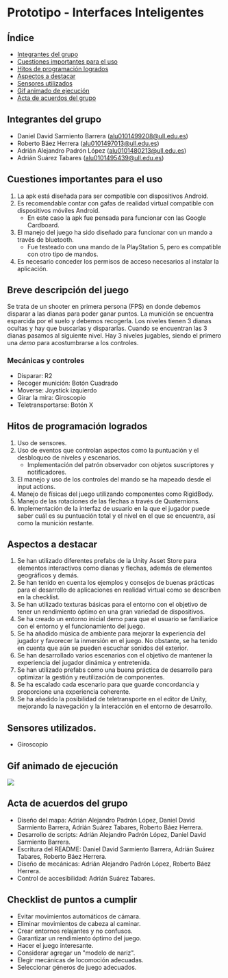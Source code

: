 # Prototipo - Interfaces Inteligentes
## Índice

- [Integrantes del grupo](#integrantes-del-grupo)
- [Cuestiones importantes para el uso](#cuestiones-importantes-para-el-uso)
- [Hitos de programación logrados](#hitos-de-programación-logrados)
- [Aspectos a destacar](#aspectos-a-destacar)
- [Sensores utilizados](#sensores-utilizados)
- [Gif animado de ejecución](#gif-animado-de-ejecución)
- [Acta de acuerdos del grupo](#acta-de-acuerdos-del-grupo)

## Integrantes del grupo

- Daniel David Sarmiento Barrera (alu0101499208@ull.edu.es)
- Roberto Báez Herrera (alu0101497013@ull.edu.es)
- Adrián Alejandro Padrón López (alu0101480213@ull.edu.es)
- Adrián Suárez Tabares (alu0101495439@ull.edu.es)

## Cuestiones importantes para el uso

1. La apk está diseñada para ser compatible con dispositivos Android.
2. Es recomendable contar con gafas de realidad virtual compatible con dispositivos móviles Android. 
    - En este caso la apk fue pensada para funcionar con las Google Cardboard.
3. El manejo del juego ha sido diseñado para funcionar con un mando a través de bluetooth. 
    - Fue testeado con una mando de la PlayStation 5, pero es compatible con otro tipo de mandos.
4. Es necesario conceder los permisos de acceso necesarios al instalar la aplicación.

## Breve descripción del juego
Se trata de un shooter en primera persona (FPS) en donde debemos disparar a las dianas para poder ganar puntos. La munición se encuentra esparcida por el suelo y debemos recogerla. Los niveles tienen 3 dianas ocultas y hay que buscarlas y dispararlas. Cuando se encuentran las 3 dianas pasamos al siguiente nivel. Hay 3 niveles jugables, siendo el primero una _demo_ para acostumbrarse a los controles.




### Mecánicas y controles

- Disparar: R2
- Recoger munición: Botón Cuadrado
- Moverse: Joystick izquierdo
- Girar la mira: Giroscopio
- Teletransportarse: Botón X

## Hitos de programación logrados

1.    Uso de sensores.
2. Uso de eventos que controlan aspectos como la puntuación y el desbloqueo de niveles y escenarios.
    - Implementación del patrón observador con objetos suscriptores y notificadores.
3. El manejo y uso de los controles del mando se ha mapeado desde el input actions.
4. Manejo de físicas del juego utilizando componentes como RigidBody.
5. Manejo de las rotaciones de las flechas a través de Quaternions.
6. Implementación de la interfaz de usuario en la que el jugador puede saber cuál es su puntuación total y el nivel en el que se encuentra, así como la munición restante. 


## Aspectos a destacar

1. Se han utilizado diferentes prefabs de la Unity Asset Store para elementos interactivos como dianas y flechas, además de elementos geográficos y demás.
2. Se han tenido en cuenta los ejemplos y consejos de buenas prácticas para el desarrollo de aplicaciones en realidad virtual como se describen en la checklist.
3. Se han utilizado texturas básicas para el entorno con el objetivo de tener un rendimiento óptimo en una gran variedad de dispositivos.
4. Se ha creado un entorno inicial demo para que el usuario se familiarice con el entorno y el funcionamiento del juego.
5. Se ha añadido música de ambiente para mejorar la experiencia del jugador y favorecer la inmersión en el juego. No obstante, se ha tenido en cuenta que aún se pueden escuchar sonidos del exterior.
6. Se han desarrollado varios escenarios con el objetivo de mantener la experiencia del jugador dinámica y entretenida.
7. Se han utilizado prefabs como una buena práctica de desarrollo para optimizar la gestión y reutilización de componentes.
8. Se ha escalado cada escenario para que guarde concordancia y proporcione una experiencia coherente.
9. Se ha añadido la posibilidad de teletransporte en el editor de Unity, mejorando la navegación y la interacción en el entorno de desarrollo.

## Sensores utilizados.

 - Giroscopio

## Gif animado de ejecución

![](demo.gif)

## Acta de acuerdos del grupo

- Diseño del mapa: Adrián Alejandro Padrón López, Daniel David Sarmiento Barrera, Adrián Suárez Tabares, Roberto Báez Herrera.
- Desarrollo de scripts: Adrián Alejandro Padrón López, Daniel David Sarmiento Barrera.
- Escritura del README: Daniel David Sarmiento Barrera, Adrián Suárez Tabares, Roberto Báez Herrera.
- Diseño de mecánicas: Adrián Alejandro Padrón López, Roberto Báez Herrera.
- Control de accesibilidad: Adrián Suárez Tabares.

## Checklist de puntos a cumplir
- Evitar movimientos automáticos de cámara.
- Eliminar movimientos de cabeza al caminar.
- Crear entornos relajantes y no confusos.
- Garantizar un rendimiento óptimo del juego.
- Hacer el juego interesante.
- Considerar agregar un "modelo de nariz".
- Elegir mecánicas de locomoción adecuadas.
- Seleccionar géneros de juego adecuados.

